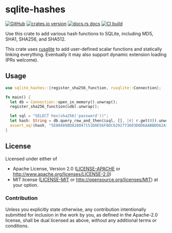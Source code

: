 # sqlite-hashes

[![GitHub](https://img.shields.io/badge/github-nyurik/sqlite-hashes-8da0cb?logo=github)](https://github.com/nyurik/sqlite-hashes)
[![crates.io version](https://img.shields.io/crates/v/sqlite-hashes.svg)](https://crates.io/crates/sqlite-hashes)
[![docs.rs docs](https://docs.rs/sqlite-hashes/badge.svg)](https://docs.rs/sqlite-hashes)
[![CI build](https://github.com/nyurik/sqlite-hashes/workflows/CI/badge.svg)](https://github.com/nyurik/sqlite-hashes/actions)


Use this crate to add various hash functions to SQLite, including MD5, SHA1, SHA256, and SHA512.

This crate uses [rusqlite](https://crates.io/crates/rusqlite) to add user-defined scalar functions and statically linking everything. Eventually it may also support dynamic extension loading (PRs welcome).

## Usage

```rust
use sqlite_hashes::{register_sha256_function, rusqlite::Connection};

fn main() {
  let db = Connection::open_in_memory().unwrap();
  register_sha256_function(&db).unwrap();

  let sql = "SELECT hex(sha256('password'))";
  let hash: String = db.query_row_and_then(&sql, [], |r| r.get(0)).unwrap();
  assert_eq!(hash, "5E884898DA28047151D0E56F8DC6292773603D0D6AABBDD62A11EF721D1542D8");
}
```

## License

Licensed under either of

* Apache License, Version 2.0 ([LICENSE-APACHE](LICENSE-APACHE) or <http://www.apache.org/licenses/LICENSE-2.0>)
* MIT license ([LICENSE-MIT](LICENSE-MIT) or <http://opensource.org/licenses/MIT>)
  at your option.

### Contribution

Unless you explicitly state otherwise, any contribution intentionally
submitted for inclusion in the work by you, as defined in the
Apache-2.0 license, shall be dual licensed as above, without any
additional terms or conditions.
